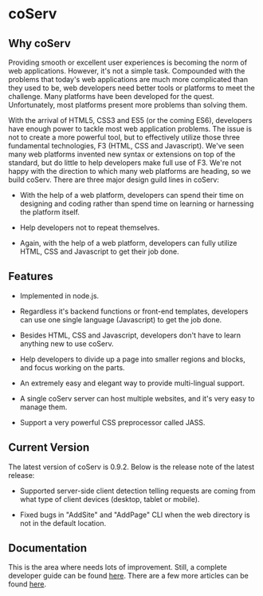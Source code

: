 # coServ
## Why coServ
Providing smooth or excellent user experiences is becoming the norm of web applications. However, it's not a simple task. Compounded with the problems that today's web applications are much more complicated than they used to be, web developers need better tools or platforms to meet the challenge. Many platforms have been developed for the quest. Unfortunately, most platforms present more problems than solving them.

With the arrival of HTML5, CSS3 and ES5 (or the coming ES6), developers have enough power to tackle most web application problems. The issue is not to create a more powerful tool, but to effectively utilize those three fundamental technologies, F3 (HTML, CSS and Javascript). We've seen many web platforms invented new syntax or extensions on top of the standard, but do little to help developers make full use of F3. We're not happy with the direction to which many web platforms are heading, so we build coServ. There are three major design guild lines in coServ:

+ With the help of a web platform, developers can spend their time on designing and coding rather than spend time on learning or harnessing the platform itself.

+ Help developers not to repeat themselves.

+ Again, with the help of a web platform, developers can fully utilize HTML, CSS and Javascript to get their job done.

##  Features

+ Implemented in node.js.

+ Regardless it's backend functions or front-end templates, developers can use one single language (Javascript) to get the job done.

+ Besides HTML, CSS and Javascript, developers don't have to learn anything new to use coServ.

+ Help developers to divide up a page into smaller regions and blocks, and focus working on the parts.

+ An extremely easy and elegant way to provide multi-lingual support.

+ A single coServ server can host multiple websites, and it's very easy to manage them.

+ Support a very powerful CSS preprocessor called JASS.


## Current Version
The latest version of coServ is 0.9.2. Below is the release note of the latest release:

+ Supported server-side client detection telling requests are coming from what type of client devices (desktop, tablet or mobile).

+ Fixed bugs in "AddSite" and "AddPage" CLI when the web directory is not in the default location.


## Documentation
This is the area where needs lots of improvement. Still, a complete developer guide can be found [here](http://www.coservjs.org/coserv/guide). There are a few more articles can be found [here](http://www.coservjs.org/coserv/doc).
